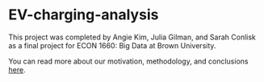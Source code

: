 # EV-charging-analysis
This project was completed by Angie Kim, Julia Gilman, and Sarah Conlisk as a final project for ECON 1660: Big Data at Brown University.

You can read more about our motivation, methodology, and conclusions [here](https://medium.com/@angiejwkim/electric-vehicle-charging-policies-effect-on-charging-demand-41b477e74128). 
